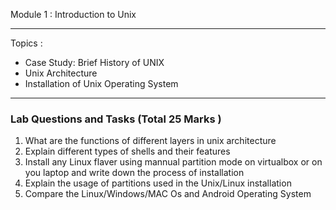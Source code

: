 Module 1 : Introduction to Unix

-----------------------------------------

Topics : 
+ Case Study: Brief History of UNIX
+ Unix Architecture
+ Installation of Unix Operating System

---------------------------------------

### Lab Questions and Tasks (Total 25 Marks ) 

1. What are the functions of different layers in unix architecture
2. Explain different types of shells and their features 
3. Install any Linux flaver using mannual partition mode on virtualbox or on you laptop and write down the process of installation
4. Explain the usage of partitions used in the Unix/Linux installation
5. Compare the Linux/Windows/MAC Os and Android Operating System
